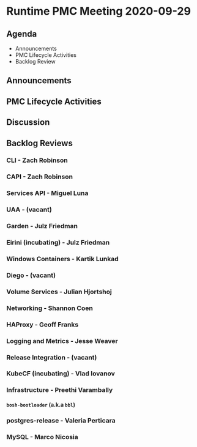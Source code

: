 # Runtime PMC Meeting 2020-09-29

## Agenda

* Announcements
* PMC Lifecycle Activities
* Backlog Review


## Announcements


## PMC Lifecycle Activities


## Discussion


## Backlog Reviews

### CLI - Zach Robinson


### CAPI - Zach Robinson


### Services API - Miguel Luna


### UAA - (vacant)


### Garden - Julz Friedman


### Eirini (incubating) - Julz Friedman


### Windows Containers - Kartik Lunkad


### Diego - (vacant)


### Volume Services - Julian Hjortshoj


### Networking - Shannon Coen


### HAProxy - Geoff Franks


### Logging and Metrics - Jesse Weaver


### Release Integration - (vacant)


### KubeCF (incubating) - Vlad Iovanov


### Infrastructure - Preethi Varambally

#### `bosh-bootloader` (a.k.a `bbl`)


### postgres-release - Valeria Perticara


### MySQL - Marco Nicosia
